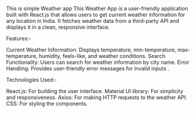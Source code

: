 This is simple Weather app 
This Weather App is a user-friendly application built with React.js that allows users to get current weather information for any location in India. It fetches weather data from a third-party API and displays it in a clean, responsive interface.

Features:-

Current Weather Information: Displays temperature, min-temperature, max-temperature, humidity, feels-like, and weather conditions.
Search Functionality: Users can search for weather information by city name.
Error Handling: Provides user-friendly error messages for invalid inputs .

Technologies Used:-

React.js: For building the user interface.
Material UI library: For simplicity and responsiveness.
Axios: For making HTTP requests to the weather API.
CSS: For styling the components.
